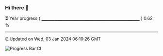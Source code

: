 ### Hi there 👋

⏳ Year progress { ▁▁▁▁▁▁▁▁▁▁▁▁▁▁▁▁▁▁▁▁▁▁▁▁▁▁▁▁▁▁ } 0.62 %

---

⏰ Updated on Wed, 03 Jan 2024 06:10:26 GMT

![Progress Bar CI](https://github.com/Shyam-Makwana/GitHub-Actions-Demo/workflows/Progress%20Bar%20CI/badge.svg)
